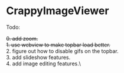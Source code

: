 # CrappyImageViewer


Todo:

~~0. add zoom.~~\
~~1. use webview to make topbar load better.~~\
2. figure out how to disable gifs on the topbar.\
3. add slideshow features.\
4. add image editing features.\